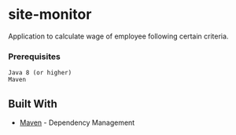 # site-monitor
Application to calculate wage of employee following certain criteria.



### Prerequisites

```
Java 8 (or higher)
Maven
```


## Built With
* [Maven](https://maven.apache.org/) - Dependency Management


